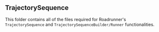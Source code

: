 ## TrajectorySequence

This folder contains all of the files required for Roadrunner's `TrajectorySequence` and `TrajectorySequenceBuilder/Runner` functionalities.